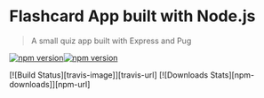 # Flashcard App built with Node.js

> A small quiz app built with Express and Pug

[![npm version](https://badge.fury.io/js/body-parser.svg)](https://badge.fury.io/js/body-parser)[![npm version](https://badgen.net/badge/:brandon/:good/:green?icon=github)](braddonwie.com)

[![Build Status][travis-image]][travis-url]
[![Downloads Stats][npm-downloads]][npm-url]
